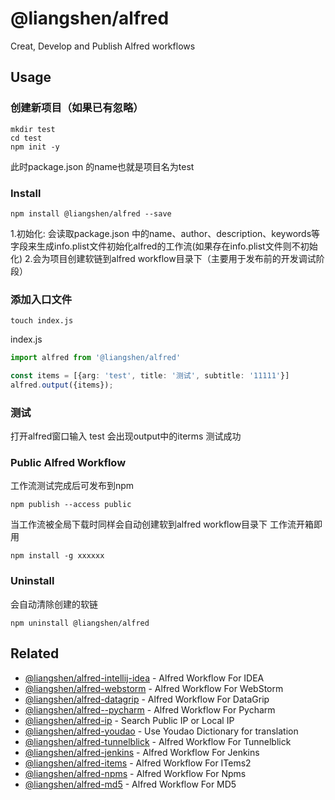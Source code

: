 # @liangshen/alfred

Creat, Develop and Publish Alfred workflows

## Usage

### 创建新项目（如果已有忽略）
```
mkdir test
cd test
npm init -y
```

此时package.json 的name也就是项目名为test

### Install 
```
npm install @liangshen/alfred --save
```
1.初始化: 会读取package.json 中的name、author、description、keywords等字段来生成info.plist文件初始化alfred的工作流(如果存在info.plist文件则不初始化)
2.会为项目创建软链到alfred workflow目录下（主要用于发布前的开发调试阶段）

### 添加入口文件

```
touch index.js
```
 
index.js
```typescript
import alfred from '@liangshen/alfred'

const items = [{arg: 'test', title: '测试', subtitle: '11111'}]
alfred.output({items});
```

### 测试

打开alfred窗口输入 test 会出现output中的iterms 测试成功

### Public Alfred Workflow

工作流测试完成后可发布到npm
```
npm publish --access public
```

当工作流被全局下载时同样会自动创建软到alfred workflow目录下 工作流开箱即用

```
npm install -g xxxxxx
```

### Uninstall

会自动清除创建的软链

```
npm uninstall @liangshen/alfred
```

## Related

* [@liangshen/alfred-intellij-idea](https://github.com/liangshen001/alfred-intellij-idea) - Alfred Workflow For IDEA
* [@liangshen/alfred-webstorm](https://github.com/liangshen001/alfred-webstorm) - Alfred Workflow For WebStorm
* [@liangshen/alfred-datagrip](https://github.com/liangshen001/alfred-datagrip) - Alfred Workflow For DataGrip
* [@liangshen/alfred--pycharm](https://github.com/liangshen001/alfred--pycharm) - Alfred Workflow For Pycharm
* [@liangshen/alfred-ip](https://github.com/liangshen001/alfred-ip) - Search Public IP or Local IP
* [@liangshen/alfred-youdao](https://github.com/liangshen001/alfred-youdao) - Use Youdao Dictionary for translation
* [@liangshen/alfred-tunnelblick](https://github.com/liangshen001/alfred-tunnelblick) - Alfred Workflow For Tunnelblick
* [@liangshen/alfred-jenkins](https://github.com/liangshen001/alfred-jenkins) - Alfred Workflow For Jenkins
* [@liangshen/alfred-items](https://github.com/liangshen001/alfred-items) - Alfred Workflow For ITems2
* [@liangshen/alfred-npms](https://github.com/liangshen001/alfred-npms) - Alfred Workflow For Npms
* [@liangshen/alfred-md5](https://github.com/liangshen001/alfred-md5) - Alfred Workflow For MD5


